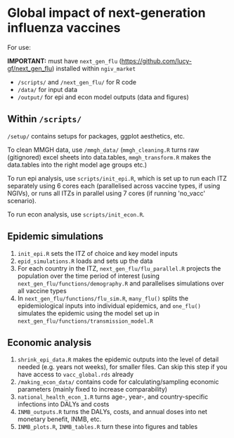 # Global impact of next-generation influenza vaccines

For use:

**IMPORTANT:** must have `next_gen_flu` (https://github.com/lucy-gf/next_gen_flu) installed within `ngiv_market`

- `/scripts/` and `/next_gen_flu/` for R code
- `/data/` for input data
- `/output/` for epi and econ model outputs (data and figures)

## Within `/scripts/`

`/setup/` contains setups for packages, ggplot aesthetics, etc.

To clean MMGH data, use `/mmgh_data/` (`mmgh_cleaning.R` turns raw (gitignored) excel sheets into data.tables, `mmgh_transform.R` makes the data.tables into the right model age groups etc.)

To run epi analysis, use `scripts/init_epi.R`, which is set up to run each ITZ separately using 6 cores each (parallelised across vaccine types, if using NGIVs), or runs all ITZs in parallel using 7 cores (if running 'no_vacc' scenario).

To run econ analysis, use `scripts/init_econ.R`.

## Epidemic simulations

1. `init_epi.R` sets the ITZ of choice and key model inputs
2. `epid_simulations.R` loads and sets up the data
3. For each country in the ITZ, `next_gen_flu/flu_parallel.R` projects the population over the time period of interest (using `next_gen_flu/functions/demography.R` and parallelises simulations over all vaccine types 
4. In `next_gen_flu/functions/flu_sim.R`, `many_flu()` splits the epidemiological inputs into individual epidemics, and `one_flu()` simulates the epidemic using the model set up in `next_gen_flu/functions/transmission_model.R`

## Economic analysis

1. `shrink_epi_data.R` makes the epidemic outputs into the level of detail needed (e.g. years not weeks), for smaller files. Can skip this step if you have access to `vacc_global.rds` already
2. `/making_econ_data/` contains code for calculating/sampling economic parameters (mainly fixed to increase comparability)
2. `national_health_econ_1.R` turns age-, year-, and country-specific infections into DALYs and costs
3. `INMB_outputs.R` turns the DALYs, costs, and annual doses into net monetary benefit, INMB, etc.
4. `INMB_plots.R`, `INMB_tables.R` turn these into figures and tables
